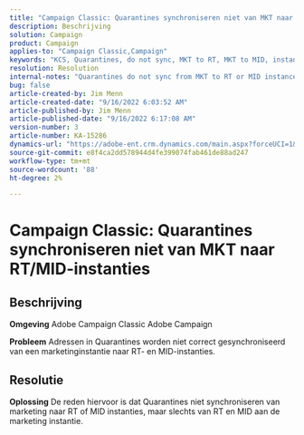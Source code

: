 ```yaml
---
title: "Campaign Classic: Quarantines synchroniseren niet van MKT naar RT/MID-instanties"
description: Beschrijving
solution: Campaign
product: Campaign
applies-to: "Campaign Classic,Campaign"
keywords: "KCS, Quarantines, do not sync, MKT to RT, MKT to MID, instances"
resolution: Resolution
internal-notes: "Quarantines do not sync from MKT to RT or MID instances"
bug: false
article-created-by: Jim Menn
article-created-date: "9/16/2022 6:03:52 AM"
article-published-by: Jim Menn
article-published-date: "9/16/2022 6:17:08 AM"
version-number: 3
article-number: KA-15286
dynamics-url: "https://adobe-ent.crm.dynamics.com/main.aspx?forceUCI=1&pagetype=entityrecord&etn=knowledgearticle&id=64033d55-8535-ed11-9db1-0022480866ad"
source-git-commit: e8f4ca2dd578944d4fe399074fab461de88ad247
workflow-type: tm+mt
source-wordcount: '88'
ht-degree: 2%

---
```


# Campaign Classic: Quarantines synchroniseren niet van MKT naar RT/MID-instanties

## Beschrijving


<b>Omgeving</b>
Adobe Campaign Classic Adobe Campaign

<b>Probleem</b>
Adressen in Quarantines worden niet correct gesynchroniseerd van een marketinginstantie naar RT- en MID-instanties.


## Resolutie


<b>Oplossing</b>
De reden hiervoor is dat Quarantines niet synchroniseren van marketing naar RT of MID instanties, maar slechts van RT en MID aan de marketing instantie.
